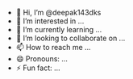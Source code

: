 - 👋 Hi, I’m @deepak143dks
- 👀 I’m interested in ...
- 🌱 I’m currently learning ...
- 💞️ I’m looking to collaborate on ...
- 📫 How to reach me ...
- 😄 Pronouns: ...
- ⚡ Fun fact: ...

<!---
deepak143dks/deepak143dks is a ✨ special ✨ repository because its `README.md` (this file) appears on your GitHub profile.
You can click the Preview link to take a look at your changes.
--->
